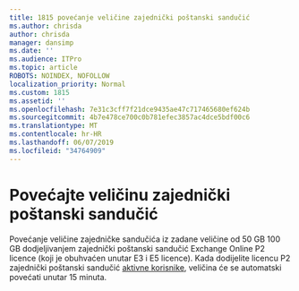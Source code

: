 ```yaml
---
title: 1815 povećanje veličine zajednički poštanski sandučić
ms.author: chrisda
author: chrisda
manager: dansimp
ms.date: ''
ms.audience: ITPro
ms.topic: article
ROBOTS: NOINDEX, NOFOLLOW
localization_priority: Normal
ms.custom: 1815
ms.assetid: ''
ms.openlocfilehash: 7e31c3cff7f21dce9435ae47c717465680ef624b
ms.sourcegitcommit: 4b7e478ce700c0b781efec3857ac4dce5bdf00c6
ms.translationtype: MT
ms.contentlocale: hr-HR
ms.lasthandoff: 06/07/2019
ms.locfileid: "34764909"
---
```

# <a name="increase-the-size-of-a-shared-mailbox"></a>Povećajte veličinu zajednički poštanski sandučić

Povećanje veličine zajedničke sandučića iz zadane veličine od 50 GB 100 GB dodjeljivanjem zajednički poštanski sandučić Exchange Online P2 licence (koji je obuhvaćen unutar E3 i E5 licence). Kada dodijelite licencu P2 zajednički poštanski sandučić [aktivne korisnike](https://portal.office.com/adminportal/home), veličina će se automatski povećati unutar 15 minuta.
